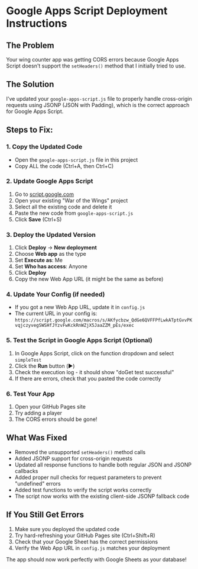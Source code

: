 # Google Apps Script Deployment Instructions

## The Problem

Your wing counter app was getting CORS errors because Google Apps Script doesn't support the `setHeaders()` method that I initially tried to use.

## The Solution

I've updated your `google-apps-script.js` file to properly handle cross-origin requests using JSONP (JSON with Padding), which is the correct approach for Google Apps Script.

## Steps to Fix:

### 1. Copy the Updated Code

- Open the `google-apps-script.js` file in this project
- Copy ALL the code (Ctrl+A, then Ctrl+C)

### 2. Update Google Apps Script

1. Go to [script.google.com](https://script.google.com)
2. Open your existing "War of the Wings" project
3. Select all the existing code and delete it
4. Paste the new code from `google-apps-script.js`
5. Click **Save** (Ctrl+S)

### 3. Deploy the Updated Version

1. Click **Deploy** → **New deployment**
2. Choose **Web app** as the type
3. Set **Execute as**: Me
4. Set **Who has access**: Anyone
5. Click **Deploy**
6. Copy the new Web App URL (it might be the same as before)

### 4. Update Your Config (if needed)

- If you got a new Web App URL, update it in `config.js`
- The current URL in your config is: `https://script.google.com/macros/s/AKfycbzw_QdGe6QVFFPfLwkATptGvvPKvqjczyvegSWSHfJYzvFwKckRnWZjX5JaaZZM_pEs/exec`

### 5. Test the Script in Google Apps Script (Optional)

1. In Google Apps Script, click on the function dropdown and select `simpleTest`
2. Click the **Run** button (▶️)
3. Check the execution log - it should show "doGet test successful"
4. If there are errors, check that you pasted the code correctly

### 6. Test Your App

1. Open your GitHub Pages site
2. Try adding a player
3. The CORS errors should be gone!

## What Was Fixed

- Removed the unsupported `setHeaders()` method calls
- Added JSONP support for cross-origin requests
- Updated all response functions to handle both regular JSON and JSONP callbacks
- Added proper null checks for request parameters to prevent "undefined" errors
- Added test functions to verify the script works correctly
- The script now works with the existing client-side JSONP fallback code

## If You Still Get Errors

1. Make sure you deployed the updated code
2. Try hard-refreshing your GitHub Pages site (Ctrl+Shift+R)
3. Check that your Google Sheet has the correct permissions
4. Verify the Web App URL in `config.js` matches your deployment

The app should now work perfectly with Google Sheets as your database!
